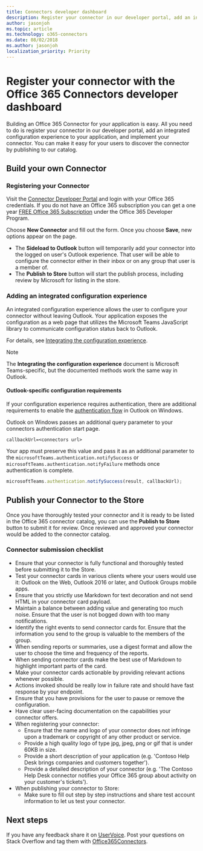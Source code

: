 ```yaml
---
title: Connectors developer dashboard
description: Register your connector in our developer portal, add an integrated configuration experience to your application, and implement your connector.
author: jasonjoh
ms.topic: article
ms.technology: o365-connectors
ms.date: 08/02/2018
ms.author: jasonjoh
localization_priority: Priority
---
```


# Register your connector with the Office 365 Connectors developer dashboard

Building an Office 365 Connector for your application is easy. All you need to do is register your connector in our developer portal, add an integrated configuration experience to your application, and implement your connector. You can make it easy for your users to discover the connector by publishing to our catalog.

## Build your own Connector

### Registering your Connector

Visit the [Connector Developer Portal](https://aka.ms/connectorsdashboard) and login with your Office 365 credentials. If you do not have an Office 365 subscription you can get a one year [FREE Office 365 Subscription](https://developer.microsoft.com/office/dev-program) under the Office 365 Developer Program.

Choose **New Connector** and fill out the form. Once you choose **Save**, new options appear on the page.

- The **Sideload to Outlook** button will temporarily add your connector into the logged on user's Outlook experience. That user will be able to configure the connector either in their inbox or on any group that user is a member of.
- The **Publish to Store** button will start the publish process, including review by Microsoft for listing in the store.

### Adding an integrated configuration experience

An integrated configuration experience allows the user to configure your connector without leaving Outlook. Your application exposes the configuration as a web page that utilizes the Microsoft Teams JavaScript library to communicate configuration status back to Outlook.

For details, see [Integrating the configuration experience](https://docs.microsoft.com/microsoftteams/platform/concepts/connectors/connectors-creating#integrating-the-configuration-experience).

> [!NOTE]
> The **Integrating the configuration experience** document is Microsoft Teams-specific, but the documented methods work the same way in Outlook.

#### Outlook-specific configuration requirements

If your configuration experience requires authentication, there are additional requirements to enable the [authentication flow](https://docs.microsoft.com/microsoftteams/platform/concepts/authentication/auth-flow-tab) in Outlook on Windows.

Outlook on Windows passes an additional query parameter to your connectors authentication start page.

```http
callbackUrl=<connectors url>
```

Your app must preserve this value and pass it as an additional parameter to the `microsoftTeams.authentication.notifySuccess` or `microsoftTeams.authentication.notifyFailure` methods once authentication is complete.

```js
microsoftTeams.authentication.notifySuccess(result, callbackUrl);
```

## Publish your Connector to the Store

Once you have thoroughly tested your connector and it is ready to be listed in the Office 365 connector catalog, you can use the **Publish to Store** button to submit it for review. Once reviewed and approved your connector would be added to the connector catalog.

### Connector submission checklist

- Ensure that your connector is fully functional and thoroughly tested before submitting it to the Store.
- Test your connector cards in various clients where your users would use it: Outlook on the Web, Outlook 2016 or later, and Outlook Groups mobile apps.
- Ensure that you strictly use Markdown for text decoration and not send HTML in your connector card payload.
- Maintain a balance between adding value and generating too much noise. Ensure that the user is not bogged down with too many notifications.
- Identify the right events to send connector cards for. Ensure that the information you send to the group is valuable to the members of the group.
- When sending reports or summaries, use a digest format and allow the user to choose the time and frequency of the reports.
- When sending connector cards make the best use of Markdown to highlight important parts of the card.
- Make your connector cards actionable by providing relevant actions whenever possible.
- Actions invoked should be really low in failure rate and should have fast response by your endpoint.
- Ensure that you have provisions for the user to pause or remove the configuration.
- Have clear user-facing documentation on the capabilities your connector offers.
- When registering your connector:
  - Ensure that the name and logo of your connector does not infringe upon a trademark or copyright of any other product or service.
  - Provide a high quality logo of type jpg, jpeg, png or gif that is under 60KB in size.
  - Provide a short description of your application (e.g. 'Contoso Help Desk brings companies and customers together').
  - Provide a detailed description of your connector (e.g. 'The Contoso Help Desk connector notifies your Office 365 group about activity on your customer's tickets').
- When publishing your connector to Store:
  - Make sure to fill out step by step instructions and share test account information to let us test your connector.

## Next steps

If you have any feedback share it on <a target="_blank" href="https://officespdev.uservoice.com/forums/224641-general/category/146379-connectors">UserVoice</a>. Post your questions on Stack Overflow and tag them with [Office365Connectors](https://stackoverflow.com/questions/tagged/Office365Connectors?sort=newest).
